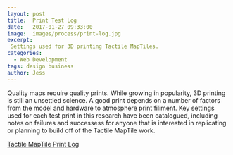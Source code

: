 ```yaml
---
layout: post
title:  Print Test Log
date:   2017-01-27 09:33:00
image:	images/process/print-log.jpg
excerpt:
 Settings used for 3D printing Tactile MapTiles.
categories:
  - Web Development
tags: design business
author: Jess
---
```


Quality maps require quality prints.  While growing in popularity, 3D printing is still an unsettled science. A good print depends on a number of factors from the model and hardware to atmosphere print filiment.  Key settings used for each test print in this research have been catalogued, including notes on failures and successess for anyone that is interested in replicating or planning to build off of the Tactile MapTile work.


[Tactile MapTile Print Log](https://docs.google.com/spreadsheets/d/1cA2_It_KqNLl62uA7NPMv6d5tsjvnK-StbJzOG2Lbww/edit?usp=sharing "3D Print Log")

